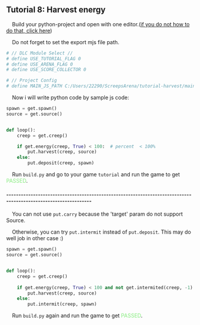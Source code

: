 ## Tutorial 8: Harvest energy

&nbsp;&nbsp;&nbsp;&nbsp;Build your python-project and open with one editor.([if you do not how to do that, click here](https://github.com/EagleBaby/python_screeps_arena/blob/main/README.md))


&nbsp;&nbsp;&nbsp;&nbsp;Do not forget to set the export mjs file path.
```python
# // DLC Module Select //
# define USE_TUTORIAL_FLAG 0
# define USE_ARENA_FLAG 0
# define USE_SCORE_COLLECTOR 0

# // Project Config
# define MAIN_JS_PATH C:/Users/22290/ScreepsArena/tutorial-harvest/main.mjs
```

&nbsp;&nbsp;&nbsp;&nbsp;Now i will write python code by sample js code:
```python
spawn = get.spawn()
source = get.source()


def loop():
    creep = get.creep()

    if get.energy(creep, True) < 100:  # percent  < 100%
        put.harvest(creep, source)
    else:
        put.deposit(creep, spawn)

```

&nbsp;&nbsp;&nbsp;&nbsp;Run ```build.py``` and go to your game ```tutorial``` and run the game to get <font color=#88EC80>PASSED</font>.

#### ---------------------------------------------------------------------------------------------------------------
&nbsp;&nbsp;&nbsp;&nbsp;You can not use `put.carry` because the 'target' param do not support Source.

&nbsp;&nbsp;&nbsp;&nbsp;Otherwise, you can try `put.intermit` instead of `put.deposit`. This may do well job in other case :)

```python
spawn = get.spawn()
source = get.source()


def loop():
    creep = get.creep()
    
    if get.energy(creep, True) < 100 and not get.intermited(creep, -1):  # percent < 100% and not really did intermit in last tick
        put.harvest(creep, source)
    else:
        put.intermit(creep, spawn)

```

&nbsp;&nbsp;&nbsp;&nbsp;Run ```build.py``` again and run the game to get <font color=#88EC80>PASSED</font>.
